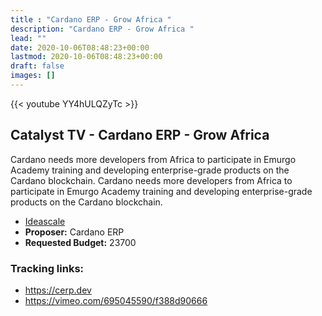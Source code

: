 ```yaml
---
title : "Cardano ERP - Grow Africa "
description: "Cardano ERP - Grow Africa "
lead: ""
date: 2020-10-06T08:48:23+00:00
lastmod: 2020-10-06T08:48:23+00:00
draft: false
images: []
---
```


{{<  youtube YY4hULQZyTc >}}

## Catalyst TV - Cardano ERP - Grow Africa

Cardano needs more developers from Africa to participate in Emurgo Academy training and developing enterprise-grade products on the Cardano blockchain. Cardano needs more developers from Africa to participate in Emurgo Academy training and developing enterprise-grade products on the Cardano blockchain.

- [Ideascale](https://cardano.ideascale.com/c/idea/...)
- **Proposer:** Cardano ERP
- **Requested Budget:** 23700

### Tracking links:

- <https://cerp.dev>
- <https://vimeo.com/695045590/f388d90666>




